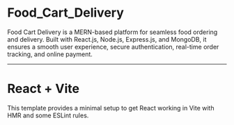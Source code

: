 # Food_Cart_Delivery
Food Cart Delivery is a MERN-based platform for seamless food ordering and delivery. Built with React.js, Node.js, Express.js, and MongoDB, it ensures a smooth user experience, secure authentication, real-time order tracking, and online payment.

---

# React + Vite
This template provides a minimal setup to get React working in Vite with HMR and some ESLint rules.
